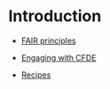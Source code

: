 # Introduction

* [FAIR principles](./Introduction/fair-principles.md)

* [Engaging with CFDE](./Introduction/cfde.md)

* [Recipes](./Recipes/recipes-overview.md)
